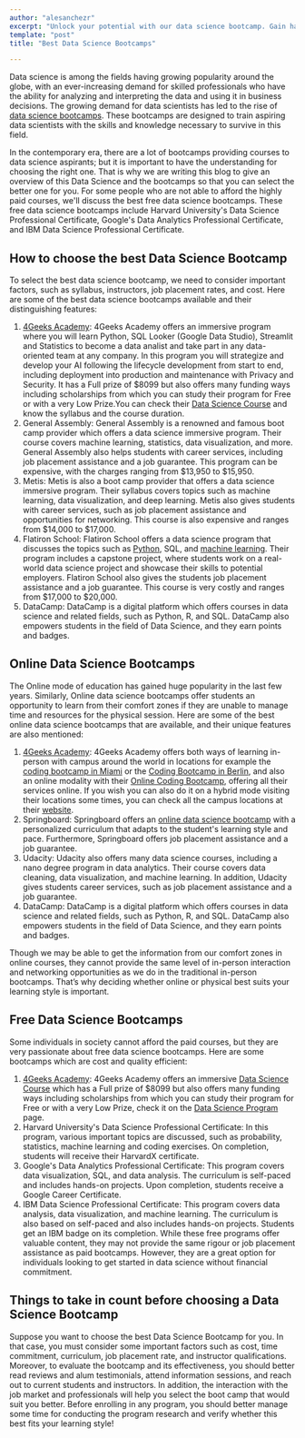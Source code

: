```yaml
---
author: "alesanchezr"
excerpt: "Unlock your potential with our data science bootcamp. Gain hands-on experience and master the skills you need to succeed in this exciting field. Enroll now!"
template: "post"
title: "Best Data Science Bootcamps"

---
```


Data science is among the fields having growing popularity around the globe, with an ever-increasing demand for skilled professionals who have the ability for analyzing and interpreting the data and using it in business decisions. The growing demand for data scientists has led to the rise of [data science bootcamps](https://4geeksacademy.com/us/coding-bootcamps/datascience-machine-learning). These bootcamps are designed to train aspiring data scientists with the skills and knowledge necessary to survive in this field.

In the contemporary era, there are a lot of bootcamps providing courses to data science aspirants; but it is important to have the understanding for choosing the right one. That is why we are writing this blog to give an overview of this Data Science and the bootcamps so that you can select the better one for you. For some people who are not able to afford the highly paid courses, we'll discuss the best free data science bootcamps. These free data science bootcamps include Harvard University's Data Science Professional Certificate, Google's Data Analytics Professional Certificate, and IBM Data Science Professional Certificate. 

## How to choose the best Data Science Bootcamp

To select the best data science bootcamp, we need to consider important factors, such as syllabus, instructors, job placement rates, and cost. Here are some of the best data science bootcamps available and their distinguishing features:

1.	[4Geeks Academy](https://4geeksacademy.com/): 4Geeks Academy offers an immersive program where you will learn Python, SQL Looker (Google Data Studio), Streamlit and Statistics to become a data analist and take part in any data-oriented team at any company. In this program you will strategize and develop your AI following the lifecycle development from start to end, including deployment into production and maintenance with Privacy and Security. It has a Full prize of $8099 but also offers many funding ways including scholarships from which you can study their program for Free or with a very Low Prize.You can check their [Data Science Course](https://4geeksacademy.com/us/coding-bootcamps/datascience-machine-learning) and know the syllabus and the course duration.
2.	General Assembly: General Assembly is a renowned and famous boot camp provider which offers a data science immersive program. Their course covers machine learning, statistics, data visualization, and more. General Assembly also helps students with career services, including job placement assistance and a job guarantee. This program can be expensive, with the charges ranging from $13,950 to $15,950.
3.	Metis: Metis is also a boot camp provider that offers a data science immersive program. Their syllabus covers topics such as machine learning, data visualization, and deep learning. Metis also gives students with career services, such as job placement assistance and opportunities for networking. This course is also expensive and ranges from $14,000 to $17,000.
4.	Flatiron School: Flatiron School offers a data science program that discusses the topics such as [Python](https://4geeks.com/technologies/python), SQL, and [machine learning](https://4geeksacademy.com/us/machine-learning-engineer/machine-learning-engineer). Their program includes a capstone project, where students work on a real-world data science project and showcase their skills to potential employers. Flatiron School also gives the students job placement assistance and a job guarantee. This course is very costly and ranges from $17,000 to $20,000.
5.	DataCamp: DataCamp is a digital platform which offers courses in data science and related fields, such as Python, R, and SQL. DataCamp also empowers students in the field of Data Science, and they earn points and badges.
 
## Online Data Science Bootcamps

The Online mode of education has gained huge popularity in the last few years. Similarly, Online data science bootcamps offer students an opportunity to learn from their comfort zones if they are unable to manage time and resources for the physical session. Here are some of the best online data science bootcamps that are available, and their unique features are also mentioned:

1.	[4Geeks Academy](https://4geeksacademy.com/): 4Geeks Academy offers both ways of learning in-person with campus around the world in locations for example the [coding bootcamp in Miami](https://4geeksacademy.com/us/coding-campus/coding-bootcamp-miami) or the [Coding Bootcamp in Berlin](https://4geeksacademy.com/us/coding-campus/coding-bootcamp-berlin-germany), and also an online modality with their [Online Coding Bootcamp](https://4geeksacademy.com/us/coding-campus/online-coding-bootcamp), offering all their services online. If you wish you can also do it on a hybrid mode visiting their locations some times, you can check all the campus locations at their [website](https://4geeksacademy.com/).
2.	Springboard: Springboard offers an [online data science bootcamp](https://4geeksacademy.com/us/coding-bootcamps/datascience-machine-learning) with a personalized curriculum that adapts to the student's learning style and pace. Furthermore, Springboard offers job placement assistance and a job guarantee.
3.	Udacity: Udacity also offers many data science courses, including a nano degree program in data analytics. Their course covers data cleaning, data visualization, and machine learning. In addition, Udacity gives students career services, such as job placement assistance and a job guarantee.
4.	DataCamp: DataCamp is a digital platform which offers courses in data science and related fields, such as Python, R, and SQL. DataCamp also empowers students in the field of Data Science, and they earn points and badges.

Though we may be able to get the information from our comfort zones in online courses, they cannot provide the same level of in-person interaction and networking opportunities as we do in the traditional in-person bootcamps. That’s why deciding whether online or physical best suits your learning style is important.

## Free Data Science Bootcamps

Some individuals in society cannot afford the paid courses, but they are very passionate about free data science bootcamps. Here are some bootcamps which are cost and quality efficient:

1.	[4Geeks Academy](https://4geeksacademy.com/): 4Geeks Academy offers an immersive [Data Science Course](https://4geeksacademy.com/us/coding-bootcamps/datascience-machine-learning) which has a Full prize of $8099 but also offers many funding ways including scholarships from which you can study their program for Free or with a very Low Prize, check it on the [Data Science Program](https://4geeksacademy.com/us/coding-bootcamps/datascience-machine-learning) page.
2.	Harvard University's Data Science Professional Certificate: In this program, various important topics are discussed, such as probability, statistics, machine learning and coding exercises. On completion, students will receive their HarvardX certificate.
3.	Google's Data Analytics Professional Certificate: This program covers data visualization, SQL, and data analysis. The curriculum is self-paced and includes hands-on projects. Upon completion, students receive a Google Career Certificate.
4.	IBM Data Science Professional Certificate: This program covers data analysis, data visualization, and machine learning. The curriculum is also based on self-paced and also includes hands-on projects. Students get an IBM badge on its completion.
While these free programs offer valuable content, they may not provide the same rigour or job placement assistance as paid bootcamps. However, they are a great option for individuals looking to get started in data science without financial commitment.

## Things to take in count before choosing a Data Science Bootcamp

Suppose you want to choose the best Data Science Bootcamp for you. In that case, you must consider some important factors such as cost, time commitment, curriculum, job placement rate, and instructor qualifications. Moreover, to evaluate the bootcamp and its effectiveness, you should better read reviews and alum testimonials, attend information sessions, and reach out to current students and instructors. In addition, the interaction with the job market and professionals will help you select the boot camp that would suit you better. Before enrolling in any program, you should better manage some time for conducting the program research and verify whether this best fits your learning style!

